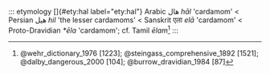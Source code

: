 ::: etymology
[]{#ety:hal label="ety:hal"} Arabic هال *hāl* 'cardamom' \< Persian هیل
*hil* 'the lesser cardamoms' \< Sanskrit एला *elā* 'cardamom' \<
Proto-Dravidian *\*ēla* 'cardamom'; cf. Tamil *ēlam*[^1]
:::

[^1]: @wehr_dictionary_1976 [1223]; @steingass_comprehensive_1892
    [1521]; @dalby_dangerous_2000 [104]; @burrow_dravidian_1984 [87]
